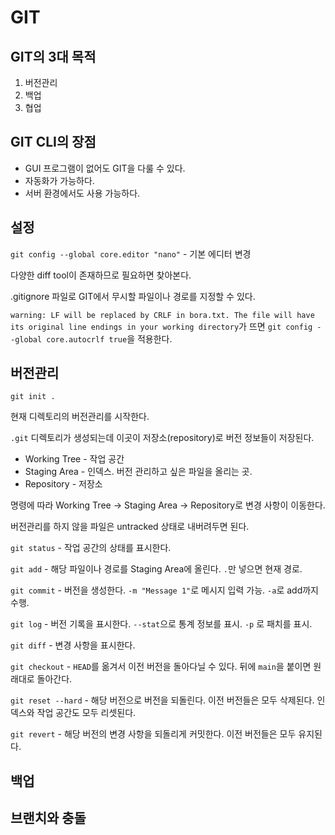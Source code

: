 # GIT

## GIT의 3대 목적
1. 버전관리
2. 백업
3. 협업

## GIT CLI의 장점
- GUI 프로그램이 없어도 GIT을 다룰 수 있다.
- 자동화가 가능하다.
- 서버 환경에서도 사용 가능하다.

## 설정

`git config --global core.editor "nano"` - 기본 에디터 변경

다양한 diff tool이 존재하므로 필요하면 찾아본다.

.gitignore 파일로 GIT에서 무시할 파일이나 경로를 지정할 수 있다.

`warning: LF will be replaced by CRLF in bora.txt. The file will have its original line endings in your working directory`가 뜨면 `git config --global core.autocrlf true`을 적용한다.

## 버전관리
`git init .`

현재 디렉토리의 버전관리를 시작한다.

`.git` 디렉토리가 생성되는데 이곳이 저장소(repository)로 버전 정보들이 저장된다.

- Working Tree - 작업 공간
- Staging Area - 인덱스. 버전 관리하고 싶은 파일을 올리는 곳.
- Repository - 저장소

명령에 따라 Working Tree → Staging Area → Repository로 변경 사항이 이동한다.

버전관리를 하지 않을 파일은 untracked 상태로 내버려두면 된다.

`git status` - 작업 공간의 상태를 표시한다.

`git add` - 해당 파일이나 경로를 Staging Area에 올린다. `.`만 넣으면 현재 경로.

`git commit` - 버전을 생성한다. `-m "Message 1"`로 메시지 입력 가능. `-a`로 add까지 수행.

`git log` - 버전 기록을 표시한다. `--stat`으로 통계 정보를 표시. `-p` 로 패치를 표시.

`git diff` - 변경 사항을 표시한다.

`git checkout` - `HEAD`를 옮겨서 이전 버전을 돌아다닐 수 있다. 뒤에 `main`을 붙이면 원래대로 돌아간다.

`git reset --hard` - 해당 버전으로 버전을 되돌린다. 이전 버전들은 모두 삭제된다. 인덱스와 작업 공간도 모두 리셋된다.

`git revert` - 해당 버전의 변경 사항을 되돌리게 커밋한다. 이전 버전들은 모두 유지된다.

## 백업



## 브랜치와 충돌

